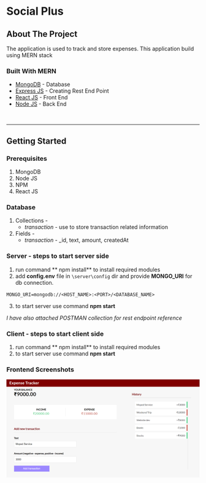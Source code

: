 # Social Plus
<!-- ABOUT THE PROJECT -->
## About The Project
The application is used to track and store expenses. This application build using MERN stack
### Built With MERN
* [MongoDB](https://www.mongodb.com/) - Database
* [Express JS](https://expressjs.com/) - Creating Rest End Point
* [React JS](https://reactjs.org/) - Front End
* [Node JS](https://nodejs.org/en/) - Back End 

<br>
<hr>

<!-- GETTING STARTED -->
## Getting Started
### Prerequisites
1. MongoDB
2. Node JS
3. NPM
3. React JS

### Database
1. Collections - 
    - *transaction* - use to store transaction related information
2. Fields - 
    - *transaction* - _id, text, amount, createdAt

### Server - steps to start server side
1. run command ** npm install** to install required modules
2. add **config.env** file in ``` \server\config ``` dir and provide **MONGO_URI** for db connection.
```
MONGO_URI=mongodb://<HOST_NAME>:<PORT>/<DATABASE_NAME>
```
3. to start server use command **npm start**


*I have also attached POSTMAN collection for rest endpoint reference*

### Client - steps to start client side
1. run command ** npm install** to install required modules
2. to start server use command **npm start**

### Frontend Screenshots
![EXPENSE_TRACKER](expense-tracker.PNG)